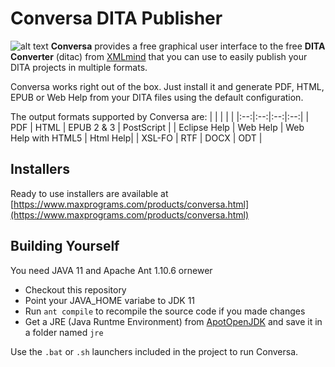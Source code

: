 # Conversa DITA Publisher

![alt text](https://www.maxprograms.com/images/conversa.png "Conversa DITA Publisher")
**Conversa** provides a free graphical user interface to the free **DITA Converter** (ditac) from [XMLmind](http://www.xmlmind.com/ditac/) that you can use to easily publish your DITA projects in multiple formats.

Conversa works right out of the box. Just install it and generate PDF, HTML, EPUB or Web Help from your DITA files using the default configuration.

The output formats supported by Conversa are:
| | | | |
|:--:|:--:|:--:|:--:|
| PDF | HTML | EPUB 2 & 3 | PostScript |
| Eclipse Help | Web Help | Web Help with HTML5 | Html Help|
| XSL-FO | RTF | DOCX | ODT |

## Installers

Ready to use installers are available at [https://www.maxprograms.com/products/conversa.html](https://www.maxprograms.com/products/conversa.html)

## Building Yourself

You need JAVA 11 and Apache Ant 1.10.6 ornewer

- Checkout this repository
- Point your JAVA_HOME variabe to JDK 11
- Run `ant compile` to recompile the source code if you made changes
- Get a JRE (Java Runtme Environment) from [ApotOpenJDK](https://adoptopenjdk.net/) and save it in a folder named `jre`

Use the `.bat` or `.sh` launchers included in the project to run Conversa.
